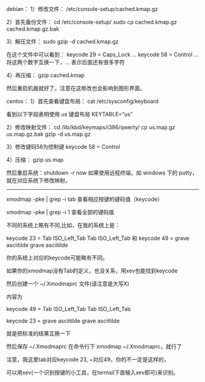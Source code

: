 debian：
1）修改文件：
/etc/console-setup/cached.kmap.gz

2）首先备份文件：
cd /etc/console-setup/
sudo cp cached.kmap.gz cached.kmap.gz.bak

3）解压文件：
sudo gzip -d cached.kmap.gz

在这个文件中可以看到：
keycode 29 = Caps_Lock …
keycode 58 = Control …
将这两个数字互换一下，… 表示后面还有很多字符

4）再压缩：
gzip cached.kmap

然后重启机器就好了。注意在这修改也会影响到图形界面。

centos：
1）首先查看键盘布局：
cat /etc/sysconfig/keyboard

看到以下字段表明使用 us 键盘布局
KEYTABLE=”us”

2）修改映射文件：
cd /lib/kbd/keymaps/i386/qwerty/
cp us.map.gz us.map.gz.bak
gzip -d us.map.gz

3）修改键码58为控制键
keycode 58 = Control

4）压缩：
gzip us.map

然后重启系统：shutdown -r now
如果使用远程终端，如 windows 下的 putty，就在对应系统下修改映射。




---


xmodmap -pke | grep -i tab 查看相应按键的键码值（keycode）



xmodmap -pke | grep -i 1 查看全部的键码值





不同的系统上略有不同,比如，在我的系统上是：

keycode 23 = Tab ISO_Left_Tab Tab ISO_Left_Tab 和 keycode 49 = grave asciitilde grave asciitilde

你的系统上对应的keycode可能略有不同。

如果你的xmodmap没有Tab的定义，也没关系，用xev也能找到keycode

然后创建一个 ~/.Xmodmaprc 文件(请注意是大写X)

内容为



keycode 49 = Tab ISO_Left_Tab Tab ISO_Left_Tab

keycode 23 = grave asciitilde grave asciitilde



就是把标准的结果互换一下

然后保存 ~/.Xmodmaprc 在命令行下 xmodmap ~/.Xmodmaprc，就行了

注意，我这里tab对应keycode 23, ~对应49，你的不一定是这样的，

可以用xev(一个识别按键的小工具，在termail下直输入xev即可)来识别。
